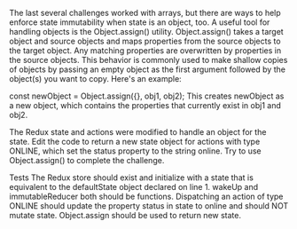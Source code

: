 The last several challenges worked with arrays, but there are ways to help enforce state immutability when state is an object, too. A useful tool for handling objects is the Object.assign() utility. Object.assign() takes a target object and source objects and maps properties from the source objects to the target object. Any matching properties are overwritten by properties in the source objects. This behavior is commonly used to make shallow copies of objects by passing an empty object as the first argument followed by the object(s) you want to copy. Here's an example:

const newObject = Object.assign({}, obj1, obj2);
This creates newObject as a new object, which contains the properties that currently exist in obj1 and obj2.

The Redux state and actions were modified to handle an object for the state. Edit the code to return a new state object for actions with type ONLINE, which set the status property to the string online. Try to use Object.assign() to complete the challenge.

Tests
The Redux store should exist and initialize with a state that is equivalent to the defaultState object declared on line 1.
wakeUp and immutableReducer both should be functions.
Dispatching an action of type ONLINE should update the property status in state to online and should NOT mutate state.
Object.assign should be used to return new state.